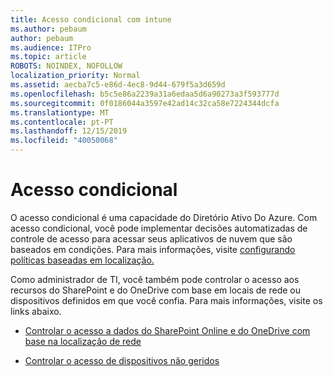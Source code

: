 ```yaml
---
title: Acesso condicional com intune
ms.author: pebaum
author: pebaum
ms.audience: ITPro
ms.topic: article
ROBOTS: NOINDEX, NOFOLLOW
localization_priority: Normal
ms.assetid: aecba7c5-e86d-4ec8-9d44-679f5a3d659d
ms.openlocfilehash: b5c5e86a2239a31a6edaa5d6a90273a3f593777d
ms.sourcegitcommit: 0f0186044a3597e42ad14c32ca58e7224344dcfa
ms.translationtype: MT
ms.contentlocale: pt-PT
ms.lasthandoff: 12/15/2019
ms.locfileid: "40050068"
---
```

# <a name="conditional-access"></a>Acesso condicional

O acesso condicional é uma capacidade do Diretório Ativo Do Azure. Com acesso condicional, você pode implementar decisões automatizadas de controle de acesso para acessar seus aplicativos de nuvem que são baseados em condições. Para mais informações, visite [configurando políticas baseadas em localização.](https://docs.microsoft.com/azure/active-directory/conditional-access/overview)

Como administrador de TI, você também pode controlar o acesso aos recursos do SharePoint e do OneDrive com base em locais de rede ou dispositivos definidos em que você confia. Para mais informações, visite os links abaixo.

- [Controlar o acesso a dados do SharePoint Online e do OneDrive com base na localização de rede](https://docs.microsoft.com/sharepoint/control-access-based-on-network-location)

- [Controlar o acesso de dispositivos não geridos](https://docs.microsoft.com/sharepoint/control-access-from-unmanaged-devices)

